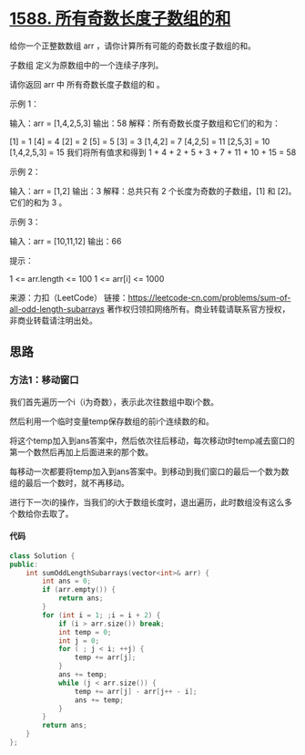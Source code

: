 # [1588. 所有奇数长度子数组的和](https://leetcode-cn.com/problems/sum-of-all-odd-length-subarrays/)

给你一个正整数数组 arr ，请你计算所有可能的奇数长度子数组的和。

子数组 定义为原数组中的一个连续子序列。

请你返回 arr 中 所有奇数长度子数组的和 。

 

示例 1：

输入：arr = [1,4,2,5,3]
输出：58
解释：所有奇数长度子数组和它们的和为：

[1] = 1
[4] = 4
[2] = 2
[5] = 5
[3] = 3
[1,4,2] = 7
[4,2,5] = 11
[2,5,3] = 10
[1,4,2,5,3] = 15
我们将所有值求和得到 1 + 4 + 2 + 5 + 3 + 7 + 11 + 10 + 15 = 58

示例 2：

输入：arr = [1,2]
输出：3
解释：总共只有 2 个长度为奇数的子数组，[1] 和 [2]。它们的和为 3 。

示例 3：

输入：arr = [10,11,12]
输出：66


提示：

1 <= arr.length <= 100
1 <= arr[i] <= 1000

来源：力扣（LeetCode）
链接：https://leetcode-cn.com/problems/sum-of-all-odd-length-subarrays
著作权归领扣网络所有。商业转载请联系官方授权，非商业转载请注明出处。

## 思路

### 方法1：移动窗口 

我们首先遍历一个i（i为奇数），表示此次往数组中取i个数。

然后利用一个临时变量temp保存数组的前i个连续数的和。

将这个temp加入到ans答案中，然后依次往后移动，每次移动t时temp减去窗口的第一个数然后再加上后面进来的那个数。

每移动一次都要将temp加入到ans答案中。到移动到我们窗口的最后一个数为数组的最后一个数时，就不再移动。

进行下一次i的操作，当我们的i大于数组长度时，退出遍历，此时数组没有这么多个数给你去取了。



#### 代码

```cpp
class Solution {
public:
    int sumOddLengthSubarrays(vector<int>& arr) {
        int ans = 0;
        if (arr.empty()) {
            return ans;
        }
        for (int i = 1; ;i = i + 2) {
            if (i > arr.size()) break;
            int temp = 0;
            int j = 0;
            for ( ; j < i; ++j) {
                temp += arr[j];
            }
            ans += temp;
            while (j < arr.size()) {
                temp += arr[j] - arr[j++ - i];
                ans += temp;
            }
        }
        return ans;
    }
};
```

